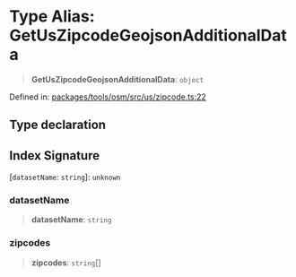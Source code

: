 # Type Alias: GetUsZipcodeGeojsonAdditionalData

> **GetUsZipcodeGeojsonAdditionalData**: `object`

Defined in: [packages/tools/osm/src/us/zipcode.ts:22](https://github.com/GeoDaCenter/openassistant/blob/28e38a23cf528ccfe10391135d12fba8d3e385da/packages/tools/osm/src/us/zipcode.ts#L22)

## Type declaration

## Index Signature

\[`datasetName`: `string`\]: `unknown`

### datasetName

> **datasetName**: `string`

### zipcodes

> **zipcodes**: `string`[]
